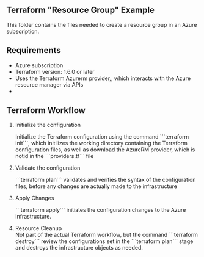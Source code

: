 ## Terraform "Resource Group" Example

<p>This folder contains the files needed to create a resource group in an Azure subscription.

## Requirements
<ul>
    <li>Azure subscription</li>
    <li>Terraform version: 1.6.0 or later</li>
    <li>Uses the Terraform Azurerm provider,, which interacts with the Azure resource manager via APIs</li>
    <li></li>
</ul>

## Terraform Workflow
<ol>
    <li>Initialize the configuration
    <p>Initialize the Terraform configuration using the command ```terraform init```, which initilizes the working directory containing the Terraform configuration files, as well as download the AzureRM provider, which is notid in the ```providers.tf``` file</p>
    </li>
    <li>Validate the configuration
    <p>```terraform plan``` validates and verifies the syntax of the configuration files, before any changes are actually made to the infrastructure</p>
    </li>
    <li>Apply Changes
    <p>```terraform apply``` initiates the configuration changes to the Azure infrastructure.</p>
    </li>
    <li>Resource Cleanup</li>
    Not part of the actual Terraform workflow, but the command ```terraform destroy``` review the configurations set in the ```terraform plan``` stage and destroys the infrastructure objects as needed.
</ol>